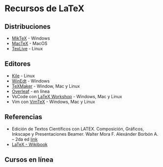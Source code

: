# Recursos de LaTeX

## Distribuciones

- [MikTeX](https://miktex.org/) - Windows
- [MacTeX](http://www.tug.org/mactex/) - MacOS
- [TexLive](https://www.tug.org/texlive/) - Linux

## Editores

- [Kile](https://kile.sourceforge.io/) - Linux
- [WinEdt](https://www.winedt.com/) - Windows
- [TeXMaker](https://www.xm1math.net/texmaker/) - Window, Mac y Linux
- [Overleaf](https://www.overleaf.com/) - en línea
- VsCode con 
  [LaTeX Workshop](https://marketplace.visualstudio.com/items?itemName=James-Yu.latex-workshop) - 
  Windows, Mac y Linux
- Vim con [VimTeX](https://github.com/lervag/vimtex) -
  Windows, Mac y Linux

## Referencias

- Edición de Textos Científicos con LATEX. Composición, Gráficos, 
  Inkscape y Presentaciones Beamer. Walter Mora F. Alexánder 
  Borbón A. – 2da ed [link](https://tecdigital.tec.ac.cr/revistamatematica/Libros/LaTeX/MoraW_BorbonA_LibroLaTeX.pdf)
- [LaTeX - Wikibook](https://en.wikibooks.org/wiki/LaTeX)

## Cursos en línea